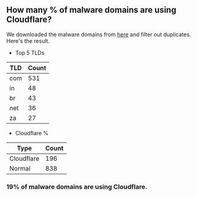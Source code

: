 ## How many % of malware domains are using Cloudflare?


We downloaded the malware domains from [here](https://urlhaus.abuse.ch) and filter out duplicates.
Here's the result.


[//]: # (start replacement)


- Top 5 TLDs

| TLD | Count |
| --- | --- |
| com | 531 |
| in | 48 |
| br | 43 |
| net | 36 |
| za | 27 |


- Cloudflare %

| Type | Count |
| --- | --- |
| Cloudflare | 196 |
| Normal | 838 |


### 19% of malware domains are using Cloudflare.